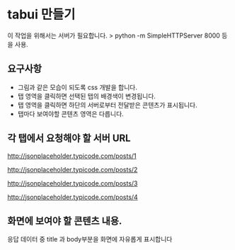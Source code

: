 # tabui 만들기

이 작업을 위해서는 서버가 필요합니다.
 \> python -m SimpleHTTPServer 8000 등을 사용.


## 요구사항
- 그림과 같은 모습이 되도록 css 개발을 합니다.
- 탭 영역을 클릭하면 선택된 탭의 배경색이 변경됩니다.
- 탭 영역을 클릭하면 하단의 서버로부터 전달받은 콘텐츠가 표시됩니다.
- 탭마다 보여야할 콘텐츠 영역은 다릅니다.


## 각 탭에서 요청해야 할 서버 URL
http://jsonplaceholder.typicode.com/posts/1

http://jsonplaceholder.typicode.com/posts/2

http://jsonplaceholder.typicode.com/posts/3

http://jsonplaceholder.typicode.com/posts/4

## 화면에 보여야 할 콘텐츠 내용.
응답 데이터 중 title 과 body부분을 화면에 자유롭게 표시합니다
